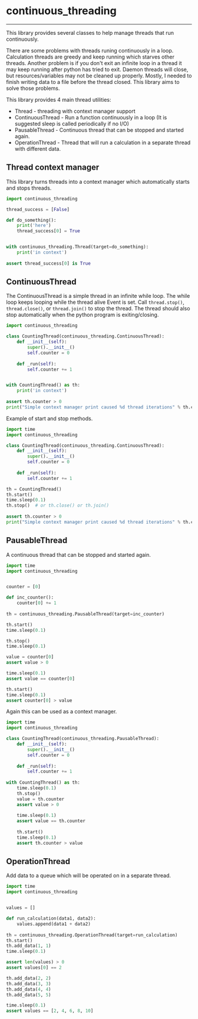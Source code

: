 # continuous_threading

-----------------------

This library provides several classes to help manage threads that run continuously.

There are some problems with threads runing continuously in a loop. Calculation threads are greedy and keep running 
which starves other threads. Another problem is if you don't exit an infinite loop in a thread it may keep running 
after python has tried to exit. Daemon threads will close, but resources/variables may not be cleaned up properly. 
Mostly, I needed to finish writing data to a file before the thread closed. This library aims to solve those problems.

This library provides 4 main thread utilities:
  * Thread - threading with context manager support
  * ContinuousThread - Run a function continuously in a loop (It is suggested sleep is called periodically if no I/O)
  * PausableThread - Continuous thread that can be stopped and started again.
  * OperationThread - Thread that will run a calculation in a separate thread with different data.


## Thread context manager
This library turns threads into a context manager which automatically starts and stops threads.

```python
import continuous_threading

thread_success = [False]

def do_something():
    print('here')
    thread_success[0] = True


with continuous_threading.Thread(target=do_something):
    print('in context')
    
assert thread_success[0] is True
```

## ContinuousThread
The ContinuousThread is a simple thread in an infinite while loop. The while loop keeps looping while the thread 
alive Event is set. Call `thread.stop()`, `thread.close()`, or `thread.join()` to stop the thread. The thread should 
also stop automatically when the python program is exiting/closing.

```python
import continuous_threading

class CountingThread(continuous_threading.ContinuousThread):
    def __init__(self):
        super().__init__()
        self.counter = 0
        
    def _run(self):
        self.counter += 1


with CountingThread() as th:
    print('in context')
    
assert th.counter > 0
print("Simple context manager print caused %d thread iterations" % th.counter)
```

Example of start and stop methods.
```python
import time
import continuous_threading

class CountingThread(continuous_threading.ContinuousThread):
    def __init__(self):
        super().__init__()
        self.counter = 0
        
    def _run(self):
        self.counter += 1

th = CountingThread()
th.start()
time.sleep(0.1)
th.stop()  # or th.close() or th.join()
    
assert th.counter > 0
print("Simple context manager print caused %d thread iterations" % th.counter)
```

## PausableThread
A continuous thread that can be stopped and started again.

```python
import time
import continuous_threading


counter = [0]

def inc_counter():
    counter[0] += 1
    
th = continuous_threading.PausableThread(target=inc_counter)

th.start()
time.sleep(0.1)

th.stop()
time.sleep(0.1)

value = counter[0]
assert value > 0

time.sleep(0.1)
assert value == counter[0]

th.start()
time.sleep(0.1)
assert counter[0] > value
```

Again this can be used as a context manager.
```python
import time
import continuous_threading

class CountingThread(continuous_threading.PausableThread):
    def __init__(self):
        super().__init__()
        self.counter = 0
        
    def _run(self):
        self.counter += 1
        
with CountingThread() as th:
    time.sleep(0.1)
    th.stop()
    value = th.counter
    assert value > 0
    
    time.sleep(0.1)
    assert value == th.counter
    
    th.start()
    time.sleep(0.1)
    assert th.counter > value
```

## OperationThread
Add data to a queue which will be operated on in a separate thread.

```python
import time
import continuous_threading


values = []

def run_calculation(data1, data2):
    values.append(data1 + data2)
    
th = continuous_threading.OperationThread(target=run_calculation)
th.start()
th.add_data(1, 1)
time.sleep(0.1)

assert len(values) > 0
assert values[0] == 2

th.add_data(2, 2)
th.add_data(3, 3)
th.add_data(4, 4)
th.add_data(5, 5)

time.sleep(0.1)
assert values == [2, 4, 6, 8, 10]
```
